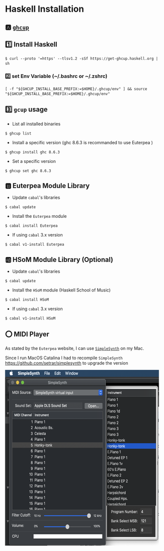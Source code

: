# Haskell Installation


## :a: [`ghcup`](https://www.haskell.org/ghcup/)

## :one: Install Haskell

```
$ curl --proto '=https' --tlsv1.2 -sSf https://get-ghcup.haskell.org | sh
```

### :two: set Env Variable (~/.bashrc or ~/.zshrc)

```
[ -f "${GHCUP_INSTALL_BASE_PREFIX:=$HOME}/.ghcup/env" ] && source "${GHCUP_INSTALL_BASE_PREFIX:=$HOME}/.ghcup/env"
```

## :three: `gcup` usage

* List all installed binaries

```
$ ghcup list
```

* Install a specific version (ghc 8.6.3 is recommanded to use Euterpea )

```
$ ghcup install ghc 8.6.3
```

* Set a specific version

```
$ ghcup set ghc 8.6.3
```

## :b: Euterpea Module Library

* Update `cabal`'s libraries

```
$ cabal update
```

* Install the `Euterpea` module

```
$ cabal install Euterpea
```

* If using `cabal` 3.x version

```
$ cabal v1-install Euterpea
```

## :ab: HSoM Module Library (Optional)

* Update `cabal`'s libraries

```
$ cabal update
```

* Install the `HSoM` module (Haskell School of Music)

```
$ cabal install HSoM
```

* If using `cabal` 3.x version

```
$ cabal v1-install HSoM
```

## :o: MIDI Player

As stated by the `Euterpea` website, I can use [`SimpleSynth`](http://notahat.com/simplesynth) on my Mac.

Since I run MacOS Catalina I had to recompile `SimpleSynth` https://github.com/setrar/simplesynth to upgrade the version

<img src="../images/SimpleSynth.png" width="617" height="573"> </img>
